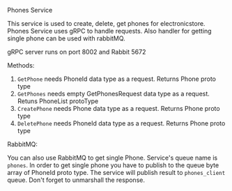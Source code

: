 Phones Service

This service is used to create, delete, get phones for electronicstore.
Phones Service uses gRPC to handle requests. Also handler for getting 
single phone can be used with rabbitMQ.

gRPC server runs on port 8002 and Rabbit 5672

Methods:

1. `GetPhone` needs PhoneId data type as a request. Returns Phone proto type
2. `GetPhones` needs empty GetPhonesRequest data type as a request. Retuns PhoneList protoType
3. `CreatePhone` needs Phone data type as a request. Returns Phone proto type
4. `DeletePhone` needs PhoneId data type as a request. Returns Phone proto type

RabbitMQ:

You can also use RabbitMQ to get single Phone. Service's queue name is `phones`. In order
to get single phone you have to publish to the queue byte array of PhoneId proto type. The
service will publish result to `phones_client` queue. Don't forget to unmarshall the response.
